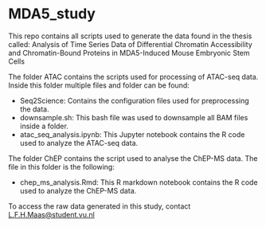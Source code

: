 # MDA5_study
This repo contains all scripts used to generate the data found in the thesis called: Analysis of Time Series Data of Differential Chromatin Accessibility and Chromatin-Bound Proteins in MDA5-Induced Mouse Embryonic Stem Cells

The folder ATAC contains the scripts used for processing of ATAC-seq data. Inside this folder multiple files and folder can be found:
- Seq2Science: Contains the configuration files used for preprocessing the data.
- downsample.sh: This bash file was used to downsample all BAM files inside a folder.
- atac_seq_analysis.ipynb: This Jupyter notebook contains the R code used to analyze the ATAC-seq data.

The folder ChEP contains the script used to analyse the ChEP-MS data. The file in this folder is the following:
- chep_ms_analysis.Rmd: This R markdown notebook contains the R code used to analyze the ChEP-MS data.

To access the raw data generated in this study, contact L.F.H.Maas@student.vu.nl
